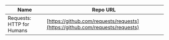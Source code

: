 Name | Repo URL
--- | ---
Requests: HTTP for Humans | [https://github.com/requests/requests](https://github.com/requests/requests)
